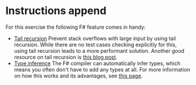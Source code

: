 # Instructions append
For this exercise the following F# feature comes in handy:
- [Tail recursion](https://blogs.msdn.microsoft.com/fsharpteam/2011/07/08/tail-calls-in-f/) Prevent stack overflows with large input by using tail recursion. While there are no test cases checking explicitly for this, using tail recursion leads to a more performant solution. Another good resource on tail recursion is [this blog post](http://blog.ploeh.dk/2015/12/22/tail-recurse/).
- [Type inference](https://docs.microsoft.com/en-us/dotnet/fsharp/language-reference/generics/#implicitly-generic-constructs) The F# compiler can automatically infer types, which means you often don't have to add any types at all. For more information on how this works and its advantages, see [this page](https://fsharpforfunandprofit.com/posts/type-inference/).
